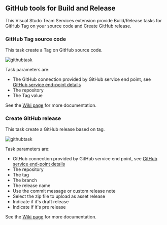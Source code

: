 ## GitHub tools for Build and Release ##

This Visual Studo Team Services extension provide Build/Release tasks for GitHub Tag on your source code and Create GitHub release.

### GitHub Tag source code ###

This task create a Tag on GitHub source code.

![githubtask](https://github.com/mikaelkrief/GitHub-Tools-vsts-extensions/blob/master/GitHubTasks/static/images/Screen1.png)

Task parameters are:
 - The GitHub connection provided by GitHub service end point, see [GitHub service end-point details](https://github.com/mikaelkrief/GitHub-Tools-vsts-extensions/wiki/GitHub-Service-End-point)
 - The repository
 - The Tag value
 

See the [Wiki page](https://github.com/mikaelkrief/GitHub-Tools-vsts-extensions/wiki/Tag-GitHub-source-code) for more documentation.

### Create GitHub release ###

This task create a GitHub release based on tag.

![githubtask](https://github.com/mikaelkrief/GitHub-Tools-vsts-extensions/blob/master/GitHubTasks/static/images/Screen2.png)

Task parameters are:
 - GitHub connection provided by GitHub service end point, see [GitHub service end-point details](https://github.com/mikaelkrief/GitHub-Tools-vsts-extensions/wiki/GitHub-Service-End-point)
 - The repository
 - The tag
 - The branch
 - The release name
 - Use the commit message or custom release note
 - Select the zip file to upload as asset release
 - Indicate if it's draft release
 - Indicate if it's pre release
 

See the [Wiki page](https://github.com/mikaelkrief/GitHub-Tools-vsts-extensions/wiki/Create-GitHub-release) for more documentation.
